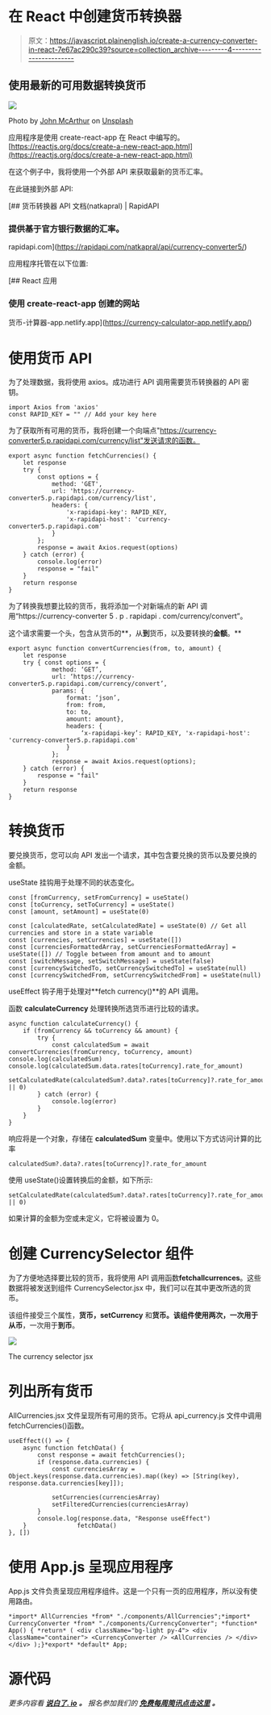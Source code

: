 # 在 React 中创建货币转换器

> 原文：<https://javascript.plainenglish.io/create-a-currency-converter-in-react-7e67ac290c39?source=collection_archive---------4----------------------->

## 使用最新的可用数据转换货币

![](img/cc00e50e3ec42973cf7d8de00c544dca.png)

Photo by [John McArthur](https://unsplash.com/@snowjam?utm_source=medium&utm_medium=referral) on [Unsplash](https://unsplash.com?utm_source=medium&utm_medium=referral)

应用程序是使用 create-react-app 在 React 中编写的。[https://reactjs.org/docs/create-a-new-react-app.html](https://reactjs.org/docs/create-a-new-react-app.html)

在这个例子中，我将使用一个外部 API 来获取最新的货币汇率。

在此链接到外部 API:

[](https://rapidapi.com/natkapral/api/currency-converter5/) [## 货币转换器 API 文档(natkapral) | RapidAPI

### 提供基于官方银行数据的汇率。

rapidapi.com](https://rapidapi.com/natkapral/api/currency-converter5/) 

应用程序托管在以下位置:

 [## React 应用

### 使用 create-react-app 创建的网站

货币-计算器-app.netlify.app](https://currency-calculator-app.netlify.app/) 

# 使用货币 API

为了处理数据，我将使用 axios。成功进行 API 调用需要货币转换器的 API 密钥。

```
import Axios from 'axios'
const RAPID_KEY = "" // Add your key here
```

为了获取所有可用的货币，我将创建一个向端点"https://currency-converter5.p.rapidapi.com/currency/list"发送请求的函数。

```
export async function fetchCurrencies() {    
    let response    
    try {        
        const options = {            
            method: 'GET',            
            url: 'https://currency-converter5.p.rapidapi.com/currency/list',            
            headers: {              
                'x-rapidapi-key': RAPID_KEY,              
                'x-rapidapi-host': 'currency-converter5.p.rapidapi.com'            
            }          
        };                  
        response = await Axios.request(options)    
    } catch (error) {        
        console.log(error)        
        response = "fail"    
    }    
    return response
}
```

为了转换我想要比较的货币，我将添加一个对新端点的新 API 调用“https://currency-converter 5 . p . rapidapi . com/currency/convert”。

这个请求需要一个头，包含从货币的**，从**到**货币，以及要转换的**金额**。**

```
export async function convertCurrencies(from, to, amount) {    
    let response    
    try { const options = {            
            method: ‘GET’,            
            url: ‘https://currency-converter5.p.rapidapi.com/currency/convert’,            
            params: {
                format: ‘json’, 
                from: from, 
                to: to, 
                amount: amount},            
                headers: {              
                    ‘x-rapidapi-key’: RAPID_KEY, 'x-rapidapi-host': 'currency-converter5.p.rapidapi.com'            
                }          
            };
            response = await Axios.request(options);    
    } catch (error) {         
        response = "fail"    
    }    
    return response
}
```

# 转换货币

要兑换货币，您可以向 API 发出一个请求，其中包含要兑换的货币以及要兑换的金额。

useState 挂钩用于处理不同的状态变化。

```
const [fromCurrency, setFromCurrency] = useState()    
const [toCurrency, setToCurrency] = useState()    
const [amount, setAmount] = useState(0)   

const [calculatedRate, setCalculatedRate] = useState(0) // Get all currencies and store in a state variable
const [currencies, setCurrencies] = useState([])    
const [currenciesFormattedArray, setCurrenciesFormattedArray] = useState([]) // Toggle between from amount and to amount
const [switchMessage, setSwitchMessage] = useState(false)    
const [currencySwitchedTo, setCurrencySwitchedTo] = useState(null)    const [currencySwitchedFrom, setCurrencySwitchedFrom] = useState(null)
```

useEffect 钩子用于处理对**fetch currency()**的 API 调用。

函数 **calculateCurrency** 处理转换所选货币进行比较的请求。

```
async function calculateCurrency() {        
    if (fromCurrency && toCurrency && amount) {            
        try {                
            const calculatedSum = await convertCurrencies(fromCurrency, toCurrency, amount)                               console.log(calculatedSum)                               console.log(calculatedSum.data.rates[toCurrency].rate_for_amount)                   

setCalculatedRate(calculatedSum?.data?.rates[toCurrency]?.rate_for_amount || 0)            
        } catch (error) {                
            console.log(error)            
        }        
    }     
}
```

响应将是一个对象，存储在 **calculatedSum** 变量中。使用以下方式访问计算的比率

```
calculatedSum?.data?.rates[toCurrency]?.rate_for_amount
```

使用 useState()设置转换后的金额，如下所示:

```
setCalculatedRate(calculatedSum?.data?.rates[toCurrency]?.rate_for_amount || 0)
```

如果计算的金额为空或未定义，它将被设置为 0。

# 创建 CurrencySelector 组件

为了方便地选择要比较的货币，我将使用 API 调用函数**fetchallcurrences**。这些数据将被发送到组件 CurrencySelector.jsx 中，我们可以在其中更改所选的货币。

该组件接受三个属性，**货币，setCurrency** 和**货币。**该组件使用两次，一次用于**从币**，一次用于**到币**。

![](img/c50f5cf58a9782df924bfab8ada30f09.png)

The currency selector jsx

# 列出所有货币

AllCurrencies.jsx 文件呈现所有可用的货币。它将从 api_currency.js 文件中调用 fetchCurrencies()函数。

```
useEffect(() => {        
    async function fetchData() {            
        const response = await fetchCurrencies();            
        if (response.data.currencies) {                
            const currenciesArray = Object.keys(response.data.currencies).map((key) => [String(key),    
response.data.currencies[key]]);   

            setCurrencies(currenciesArray)                    
            setFilteredCurrencies(currenciesArray)            
        }                  
        console.log(response.data, "Response useEffect")        
    }              fetchData()     
}, [])
```

# 使用 App.js 呈现应用程序

App.js 文件负责呈现应用程序组件。这是一个只有一页的应用程序，所以没有使用路由。

```
*import* AllCurrencies *from* "./components/AllCurrencies";*import* CurrencyConverter *from* "./components/CurrencyConverter"; *function* App() { *return* ( <div className="bg-light py-4"> <div className="container"> <CurrencyConverter /> <AllCurrencies /> </div> </div> );}*export* *default* App;
```

# 源代码

*更多内容看* [***说白了. io***](http://plainenglish.io/) ***。*** *报名参加我们的* [***免费每周简讯点击这里***](http://newsletter.plainenglish.io/) ***。***